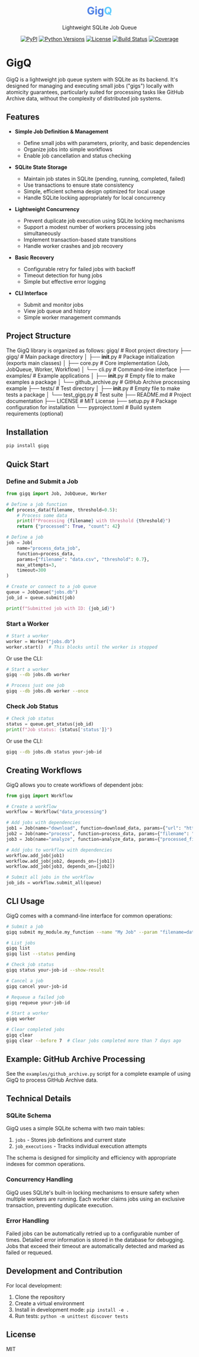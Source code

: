 <h1 align="center">
  <span style="color: #4f81e6;">Gig</span><span style="color: #60cdff;">Q</span>
</h1>
<p align="center">Lightweight SQLite Job Queue</p>

<p align="center">
  <a href="https://pypi.org/project/gigq/"><img alt="PyPI" src="https://img.shields.io/pypi/v/gigq.svg?style=flat-square"></a>
  <a href="https://pypi.org/project/gigq/"><img alt="Python Versions" src="https://img.shields.io/pypi/pyversions/gigq.svg?style=flat-square"></a>
  <a href="https://github.com/KPouianou/GigQ/blob/main/LICENSE"><img alt="License" src="https://img.shields.io/github/license/KPouianou/GigQ?style=flat-square"></a>
  <a href="https://github.com/KPouianou/GigQ/actions"><img alt="Build Status" src="https://img.shields.io/github/actions/workflow/status/KPouianou/GigQ/ci.yml?branch=main&style=flat-square"></a>
  <a href="https://codecov.io/gh/KPouianou/GigQ"><img alt="Coverage" src="https://img.shields.io/codecov/c/github/KPouianou/GigQ?style=flat-square"></a>
</p>

# GigQ

GigQ is a lightweight job queue system with SQLite as its backend. It's designed for managing and executing small jobs ("gigs") locally with atomicity guarantees, particularly suited for processing tasks like GitHub Archive data, without the complexity of distributed job systems.

## Features

- **Simple Job Definition & Management**

  - Define small jobs with parameters, priority, and basic dependencies
  - Organize jobs into simple workflows
  - Enable job cancellation and status checking

- **SQLite State Storage**

  - Maintain job states in SQLite (pending, running, completed, failed)
  - Use transactions to ensure state consistency
  - Simple, efficient schema design optimized for local usage
  - Handle SQLite locking appropriately for local concurrency

- **Lightweight Concurrency**

  - Prevent duplicate job execution using SQLite locking mechanisms
  - Support a modest number of workers processing jobs simultaneously
  - Implement transaction-based state transitions
  - Handle worker crashes and job recovery

- **Basic Recovery**

  - Configurable retry for failed jobs with backoff
  - Timeout detection for hung jobs
  - Simple but effective error logging

- **CLI Interface**
  - Submit and monitor jobs
  - View job queue and history
  - Simple worker management commands

## Project Structure

The GigQ library is organized as follows:
gigq/ # Root project directory
├── gigq/ # Main package directory
│ ├── **init**.py # Package initialization (exports main classes)
│ ├── core.py # Core implementation (Job, JobQueue, Worker, Workflow)
│ └── cli.py # Command-line interface
├── examples/ # Example applications
│ ├── **init**.py # Empty file to make examples a package
│ └── github_archive.py # GitHub Archive processing example
├── tests/ # Test directory
│ ├── **init**.py # Empty file to make tests a package
│ └── test_gigq.py # Test suite
├── README.md # Project documentation
├── LICENSE # MIT License
├── setup.py # Package configuration for installation
└── pyproject.toml # Build system requirements (optional)

## Installation

```bash
pip install gigq
```

## Quick Start

### Define and Submit a Job

```python
from gigq import Job, JobQueue, Worker

# Define a job function
def process_data(filename, threshold=0.5):
    # Process some data
    print(f"Processing {filename} with threshold {threshold}")
    return {"processed": True, "count": 42}

# Define a job
job = Job(
    name="process_data_job",
    function=process_data,
    params={"filename": "data.csv", "threshold": 0.7},
    max_attempts=3,
    timeout=300
)

# Create or connect to a job queue
queue = JobQueue("jobs.db")
job_id = queue.submit(job)

print(f"Submitted job with ID: {job_id}")
```

### Start a Worker

```python
# Start a worker
worker = Worker("jobs.db")
worker.start()  # This blocks until the worker is stopped
```

Or use the CLI:

```bash
# Start a worker
gigq --db jobs.db worker

# Process just one job
gigq --db jobs.db worker --once
```

### Check Job Status

```python
# Check job status
status = queue.get_status(job_id)
print(f"Job status: {status['status']}")
```

Or use the CLI:

```bash
gigq --db jobs.db status your-job-id
```

## Creating Workflows

GigQ allows you to create workflows of dependent jobs:

```python
from gigq import Workflow

# Create a workflow
workflow = Workflow("data_processing")

# Add jobs with dependencies
job1 = Job(name="download", function=download_data, params={"url": "https://example.com/data.csv"})
job2 = Job(name="process", function=process_data, params={"filename": "data.csv"})
job3 = Job(name="analyze", function=analyze_data, params={"processed_file": "processed.csv"})

# Add jobs to workflow with dependencies
workflow.add_job(job1)
workflow.add_job(job2, depends_on=[job1])
workflow.add_job(job3, depends_on=[job2])

# Submit all jobs in the workflow
job_ids = workflow.submit_all(queue)
```

## CLI Usage

GigQ comes with a command-line interface for common operations:

```bash
# Submit a job
gigq submit my_module.my_function --name "My Job" --param "filename=data.csv" --param "threshold=0.7"

# List jobs
gigq list
gigq list --status pending

# Check job status
gigq status your-job-id --show-result

# Cancel a job
gigq cancel your-job-id

# Requeue a failed job
gigq requeue your-job-id

# Start a worker
gigq worker

# Clear completed jobs
gigq clear
gigq clear --before 7  # Clear jobs completed more than 7 days ago
```

## Example: GitHub Archive Processing

See the `examples/github_archive.py` script for a complete example of using GigQ to process GitHub Archive data.

## Technical Details

### SQLite Schema

GigQ uses a simple SQLite schema with two main tables:

1. `jobs` - Stores job definitions and current state
2. `job_executions` - Tracks individual execution attempts

The schema is designed for simplicity and efficiency with appropriate indexes for common operations.

### Concurrency Handling

GigQ uses SQLite's built-in locking mechanisms to ensure safety when multiple workers are running. Each worker claims jobs using an exclusive transaction, preventing duplicate execution.

### Error Handling

Failed jobs can be automatically retried up to a configurable number of times. Detailed error information is stored in the database for debugging. Jobs that exceed their timeout are automatically detected and marked as failed or requeued.

## Development and Contribution

For local development:

1. Clone the repository
2. Create a virtual environment
3. Install in development mode: `pip install -e .`
4. Run tests: `python -m unittest discover tests`

## License

MIT
